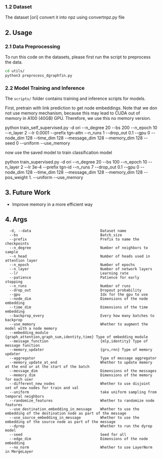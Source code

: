 


### 1.2 Dataset

The dataset [ori] convert it into npz using convertnpz.py file

## 2. Usage

### 2.1 Data Preprocessing

To run this code on the datasets, please first run the script to preprocess the data.

```bash
cd utils/
python3 preprocess_dgraphfin.py
```


### 2.2 Model Training and Inference

The `scripts/` folder contains training and inference scripts for models.

First, pretrain with link prediction to get node embeddings. Note that we don not use memory mechanism, because this may lead to CUDA out of memory in A100 (40GB) GPU. Therefore, we use this no memory version. 

python train_self_supervised.py -d ori --n_degree 20 --bs 200 --n_epoch 10 --n_layer 2 --lr 0.0001 --prefix tgn-attn --n_runs 1 --drop_out 0.1 --gpu 0 --node_dim 128 --time_dim 128 --message_dim 128 --memory_dim 128 --seed 0 --uniform --use_memory


now use the saved model to train classification model

python train_supervised.py -d ori --n_degree 20 --bs 100 --n_epoch 10  --n_layer 2 --lr 3e-4 --prefix tgn-id --n_runs 7 --drop_out 0.1 --gpu 0 --node_dim 128 --time_dim 128 --message_dim 128 --memory_dim 128 --pos_weight 1. --uniform --use_memory


## 3. Future Work
- Improve memory in a more efficient way

## 4. Args 
```
  -d, --data                                Dataset name
  --bs                                      Batch_size
  --prefix                                  Prefix to name the checkpoints
  --n_degree                                Number of neighbors to sample
  --n_head                                  Number of heads used in attention layer
  --n_epoch                                 Number of epochs
  --n_layer                                 Number of network layers
  --lr                                      Learning rate
  --patience                                Patience for early stopping
  --n_runs                                  Number of runs
  --drop_out                                Dropout probability
  --gpu                                     Idx for the gpu to use
  --node_dim                                Dimensions of the node embedding
  --time_dim                                Dimensions of the time embedding
  --backprop_every                          Every how many batches to backprop
  --use_memory                              Whether to augment the model with a node memory
  --embedding_module                        {graph_attention,graph_sum,identity,time} Type of embedding module
  --message_function                        {mlp,identity} Type of message function
  --memory_updater                          {gru,rnn} Type of memory updater
  --aggregator                              Type of message aggregator
  --memory_update_at_end                    Whether to update memory at the end or at the start of the batch
  --message_dim                             Dimensions of the messages
  --memory_dim                              Dimensions of the memory for each user
  --different_new_nodes                     Whether to use disjoint set of new nodes for train and val
  --uniform                                 take uniform sampling from temporal neighbors
  --randomize_features                      Whether to randomize node features
  --use_destination_embedding_in_message    Whether to use the embedding of the destination node as part of the message
  --use_source_embedding_in_message         Whether to use the embedding of the source node as part of the message
  --dyrep                                   Whether to run the dyrep model
  --seed                                    Seed for all
  --edge_dim                                Dimensions of the node embedding
  --no_norm                                 Whether to use LayerNorm in MergeLayer
```

